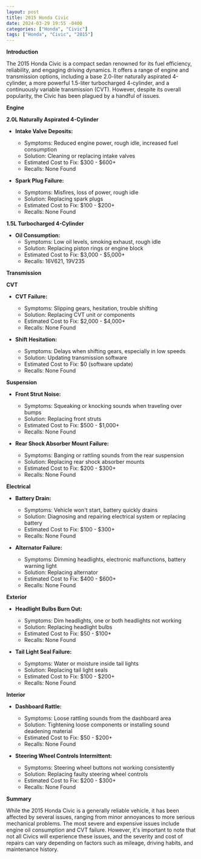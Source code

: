 ```yaml
---
layout: post
title: 2015 Honda Civic
date: 2024-03-29 19:55 -0400
categories: ["Honda", "Civic"]
tags: ["Honda", "Civic", "2015"]
---
```

**Introduction**

The 2015 Honda Civic is a compact sedan renowned for its fuel efficiency, reliability, and engaging driving dynamics. It offers a range of engine and transmission options, including a base 2.0-liter naturally aspirated 4-cylinder, a more powerful 1.5-liter turbocharged 4-cylinder, and a continuously variable transmission (CVT). However, despite its overall popularity, the Civic has been plagued by a handful of issues.

**Engine**

**2.0L Naturally Aspirated 4-Cylinder**

* **Intake Valve Deposits:**
    * Symptoms: Reduced engine power, rough idle, increased fuel consumption
    * Solution: Cleaning or replacing intake valves
    * Estimated Cost to Fix: $300 - $600+
    * Recalls: None Found

* **Spark Plug Failure:**
    * Symptoms: Misfires, loss of power, rough idle
    * Solution: Replacing spark plugs
    * Estimated Cost to Fix: $100 - $200+
    * Recalls: None Found

**1.5L Turbocharged 4-Cylinder**

* **Oil Consumption:**
    * Symptoms: Low oil levels, smoking exhaust, rough idle
    * Solution: Replacing piston rings or engine block
    * Estimated Cost to Fix: $3,000 - $5,000+
    * Recalls: 16V621, 19V235

**Transmission**

**CVT**

* **CVT Failure:**
    * Symptoms: Slipping gears, hesitation, trouble shifting
    * Solution: Replacing CVT unit or components
    * Estimated Cost to Fix: $2,000 - $4,000+
    * Recalls: None Found

* **Shift Hesitation:**
    * Symptoms: Delays when shifting gears, especially in low speeds
    * Solution: Updating transmission software
    * Estimated Cost to Fix: $0 (software update)
    * Recalls: None Found

**Suspension**

* **Front Strut Noise:**
    * Symptoms: Squeaking or knocking sounds when traveling over bumps
    * Solution: Replacing front struts
    * Estimated Cost to Fix: $500 - $1,000+
    * Recalls: None Found

* **Rear Shock Absorber Mount Failure:**
    * Symptoms: Banging or rattling sounds from the rear suspension
    * Solution: Replacing rear shock absorber mounts
    * Estimated Cost to Fix: $200 - $300+
    * Recalls: None Found

**Electrical**

* **Battery Drain:**
    * Symptoms: Vehicle won't start, battery quickly drains
    * Solution: Diagnosing and repairing electrical system or replacing battery
    * Estimated Cost to Fix: $100 - $300+
    * Recalls: None Found

* **Alternator Failure:**
    * Symptoms: Dimming headlights, electronic malfunctions, battery warning light
    * Solution: Replacing alternator
    * Estimated Cost to Fix: $400 - $600+
    * Recalls: None Found

**Exterior**

* **Headlight Bulbs Burn Out:**
    * Symptoms: Dim headlights, one or both headlights not working
    * Solution: Replacing headlight bulbs
    * Estimated Cost to Fix: $50 - $100+
    * Recalls: None Found

* **Tail Light Seal Failure:**
    * Symptoms: Water or moisture inside tail lights
    * Solution: Replacing tail light seals
    * Estimated Cost to Fix: $100 - $200+
    * Recalls: None Found

**Interior**

* **Dashboard Rattle:**
    * Symptoms: Loose rattling sounds from the dashboard area
    * Solution: Tightening loose components or installing sound deadening material
    * Estimated Cost to Fix: $50 - $200+
    * Recalls: None Found

* **Steering Wheel Controls Intermittent:**
    * Symptoms: Steering wheel buttons not working consistently
    * Solution: Replacing faulty steering wheel controls
    * Estimated Cost to Fix: $200 - $300+
    * Recalls: None Found

**Summary**

While the 2015 Honda Civic is a generally reliable vehicle, it has been affected by several issues, ranging from minor annoyances to more serious mechanical problems. The most severe and expensive issues include engine oil consumption and CVT failure. However, it's important to note that not all Civics will experience these issues, and the severity and cost of repairs can vary depending on factors such as mileage, driving habits, and maintenance history.
